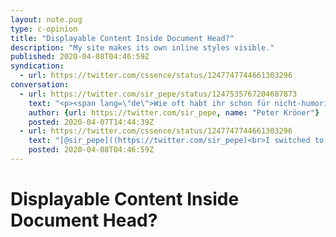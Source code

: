 ```yaml
---
layout: note.pug
type: c-opinion
title: "Displayable Content Inside Document Head?"
description: "My site makes its own inline styles visible."
published: 2020-04-08T04:46:59Z
syndication:
  - url: https://twitter.com/cssence/status/1247747744661303296
conversation:
  - url: https://twitter.com/sir_pepe/status/1247535767204687873
    text: "<p><span lang=\"de\">Wie oft habt ihr schon für nicht-humoristische Zwecke &lt;script&gt;, &lt;head&gt; usw. sichtbar gemacht und wie normale Elemente verwendet?</span></p>"
    author: {url: https://twitter.com/sir_pepe, name: "Peter Kröner"}
    posted: 2020-04-07T14:44:39Z
  - url: https://twitter.com/cssence/status/1247747744661303296
    text: "[@sir_pepe]((https://twitter.com/sir_pepe)<br>I switched to <code>head {display:block}</code> on my personal site 5+ years ago. Still on. But I’m not sure if this qualifies as nonhumorous.<br>[cssence.com/2015/head-display-block](/2015/head-display-block/)"
    posted: 2020-04-08T04:46:59Z
---
```


# Displayable Content Inside Document Head?
